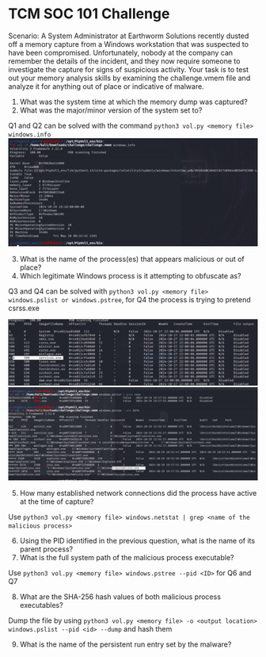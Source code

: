 # TCM SOC 101 Challenge 

Scenario: A System Administrator at Earthworm Solutions recently dusted off a memory capture from a Windows workstation that was suspected to have been compromised.
Unfortunately, nobody at the company can remember the details of the incident, and they now require someone to investigate the capture for signs of suspicious activity.
Your task is to test out your memory analysis skills by examining the challenge.vmem file and analyze it for anything out of place or indicative of malware.


1. What was the system time at which the memory dump was captured?
2. What was the major/minor version of the system set to?

Q1 and Q2 can be solved with the command `python3 vol.py <memory file> windows.info`
![tcm02.jpg](images/tcm02.jpg)

3. What is the name of the process(es) that appears malicious or out of place?
4. Which legitimate Windows process is it attempting to obfuscate as?

Q3 and Q4 can be solved with `python3 vol.py <memory file> windows.pslist or windows.pstree`, for Q4 the process is trying to pretend csrss.exe 

![tcm01.jpg](images/tcm01.jpg)
![tcm03.jpg](images/tcm03.jpg)

5. How many established network connections did the process have active at the time of capture?

Use `python3 vol.py <memory file> windows.netstat | grep <name of the malicious process>`

6. Using the PID identified in the previous question, what is the name of its parent process?
7. What is the full system path of the malicious process executable?

Use `python3 vol.py <memory file> windows.pstree --pid <ID>` for Q6 and Q7

8. What are the SHA-256 hash values of both malicious process executables?

Dump the file by using `python3 vol.py <memory file> -o <output location> windows.pslist --pid <id> --dump` and hash them

9. What is the name of the persistent run entry set by the malware?
